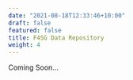 ```yaml
---
date: "2021-08-18T12:33:46+10:00"
draft: false
featured: false
title: F4SG Data Repository
weight: 4
---
```


Coming Soon...